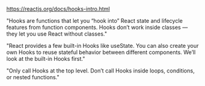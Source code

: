 https://reactjs.org/docs/hooks-intro.html

"Hooks are functions that let you “hook into” React state and lifecycle features from function components. Hooks don’t work inside classes — they let you use React without classes."

"React provides a few built-in Hooks like useState. You can also create your own Hooks to reuse stateful behavior between different components. We’ll look at the built-in Hooks first."

"Only call Hooks at the top level. Don’t call Hooks inside loops, conditions, or nested functions."

